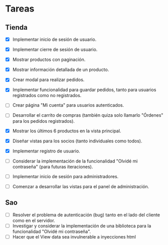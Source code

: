 # Tareas

## Tienda

- [X] Implementar inicio de sesión de usuario.  
- [X] Implementar cierre de sesión de usuario.  
- [X] Mostrar productos con paginación.  
- [X] Mostrar información detallada de un producto.  
- [X] Crear modal para realizar pedidos.  

- [X] Implementar funcionalidad para guardar pedidos, tanto para usuarios registrados como no registrados.  
- [ ] Crear página "Mi cuenta" para usuarios autenticados.  
- [ ] Desarrollar el carrito de compras (también quiza solo llamarlo "Órdenes" para los pedidos registrados).  
- [X] Mostrar los últimos 6 productos en la vista principal.  
- [X] Diseñar vistas para los socios (tanto individuales como todos).  
- [X] Implementar registro de usuario.  
- [ ] Considerar la implementación de la funcionalidad "Olvidé mi contraseña" (para futuras iteraciones).  
- [ ] Implementar inicio de sesión para administradores.  
- [ ] Comenzar a desarrollar las vistas para el panel de administración.  

## Sao

- [ ] Resolver el problema de autenticación (bug) tanto en el lado del cliente como en el servidor.  
- [ ] Investigar y considerar la implementación de una biblioteca para la funcionalidad "Olvidé mi contraseña". 
- [ ] Hacer que el View data sea invulnerable a inyecciones html
